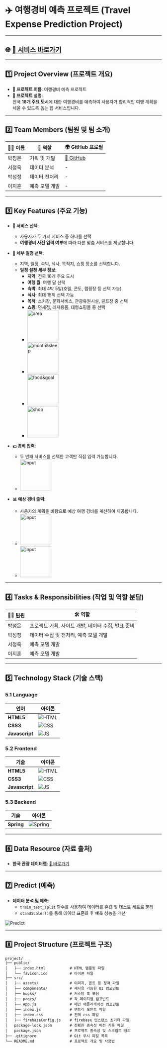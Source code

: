 # ✈️ 여행경비 예측 프로젝트 (Travel Expense Prediction Project)

---

## 🌐 **[🔗 서비스 바로가기](http://52.78.41.171:8080/)**

---

## 1️⃣ Project Overview (프로젝트 개요)
- **📝 프로젝트 이름**: 여행경비 예측 프로젝트  
- **📖 프로젝트 설명**:  
  전국 **16개 주요 도시**에 대한 여행경비를 예측하여 사용자가 합리적인 여행 계획을 세울 수 있도록 돕는 웹 서비스입니다.

---

## 2️⃣ Team Members (팀원 및 팀 소개)
| 👩‍💻 이름   | 🎯 역할            | 🌍 GitHub 프로필                        |
| ---------- | ---------------- | -------------------------------------- |
| 박정은     | 기획 및 개발       | [🔗 GitHub](https://github.com/shahmaran0207) |
| 서정욱     | 데이터 분석        | -                                      |
| 박성정     | 데이터 전처리      | -                                      |
| 이지훈     | 예측 모델 개발     | -                                      |

---

## 3️⃣ Key Features (주요 기능)
- **🧭 서비스 선택**:
  - 사용자가 두 가지 서비스 중 하나를 선택
  - **여행경비 사전 입력 여부**에 따라 다른 맞춤 서비스를 제공합니다.
  
- **📅 세부 일정 선택**:
  - 지역, 일정, 숙박, 식사, 목적지, 쇼핑 장소를 선택합니다.
  - **일정 설정 세부 정보**:
    - **지역**: 전국 16개 주요 도시
    - **여행 월**: 여행 달 선택
    - **숙박**: 최대 4박 5일(호텔, 콘도, 캠핑장 등 선택 가능)
    - **식사**: 최대 15끼 선택 가능
    - **목적**: 스키장, 문화서비스, 관광유원시설, 골프장 중 선택
    - **쇼핑**: 면세점, 레저용품, 대형쇼핑몰 중 선택
    - <img src="https://github.com/shahmaran0207/final_project/blob/main/area.png" alt="area" width="100"/>
    - <img src="https://github.com/shahmaran0207/final_project/blob/main/month&sleep.png" alt="month&sleep" width="100"/>
    - <img src="https://github.com/shahmaran0207/final_project/blob/main/food & goal.png" alt="food&goal" width="100"/>
    - <img src="https://github.com/shahmaran0207/final_project/blob/main/shop.png" alt="shop" width="100"/>

- **💵 경비 입력**:
  - 두 번째 서비스를 선택한 고객만 직접 입력 가능합니다.
  - <img src="https://github.com/shahmaran0207/final_project/blob/main/input.png" alt="input" width="100"/>

- **📊 예상 경비 출력**:
  - 사용자의 계획을 바탕으로 예상 여행 경비를 계산하여 제공합니다.
  - <img src="https://github.com/shahmaran0207/final_project/blob/main/first.png" alt="input" width="100"/>
  - <img src="https://github.com/shahmaran0207/final_project/blob/main/second.png" alt="input" width="100"/>
---

## 4️⃣ Tasks & Responsibilities (작업 및 역할 분담)
| 👩‍🔧 팀원     | 🛠️ 역할                                            |
| ------------ | ------------------------------------------------ |
| 박정은       | 프로젝트 기획, 사이트 개발, 데이터 수집, 발표 준비       |
| 박성정       | 데이터 수집 및 전처리, 예측 모델 개발                  |
| 서정욱       | 예측 모델 개발                                     |
| 이지훈       | 예측 모델 개발                                     |

---

## 5️⃣ Technology Stack (기술 스택)

### 5.1 Language
| 언어        | 아이콘                                                           |
| ----------- | ---------------------------------------------------------------- |
| **HTML5**   | ![HTML](https://github.com/shahmaran0207/final_project/blob/main/html.png) |
| **CSS3**    | ![CSS](https://github.com/shahmaran0207/final_project/blob/main/css.png) |
| **Javascript** | ![JS](https://github.com/shahmaran0207/final_project/blob/main/js.png) |

### 5.2 Frontend
| 기술        | 아이콘                                                           |
| ----------- | ---------------------------------------------------------------- |
| **HTML5**   | ![HTML](https://github.com/shahmaran0207/final_project/blob/main/html.png) |
| **CSS3**    | ![CSS](https://github.com/shahmaran0207/final_project/blob/main/css.png) |
| **Javascript** | ![JS](https://github.com/shahmaran0207/final_project/blob/main/js.png) |

### 5.3 Backend
| 기술      | 아이콘                                                           |
| --------- | ---------------------------------------------------------------- |
| **Spring** | ![Spring](https://github.com/shahmaran0207/final_project/blob/main/spring.png) |

---

## 6️⃣ Data Resource (자료 출처)
- **한국 관광 데이터랩**: [🔗 바로가기](https://datalab.visitkorea.or.kr/datalab/portal/main/getMainForm.do)

---

## 7️⃣ Predict (예측)
- **데이터 분석 및 예측**:
  - `train_test_split` 함수를 사용하여 데이터를 훈련 및 테스트 세트로 분리
  - `standScaler()`를 통해 데이터 표준화 후 예측 성능을 개선

![Predict](https://github.com/shahmaran0207/final_project/blob/main/predict.png)

---

## 8️⃣ Project Structure (프로젝트 구조)
```plaintext
project/
├── public/
│   ├── index.html           # HTML 템플릿 파일
│   └── favicon.ico          # 아이콘 파일
├── src/
│   ├── assets/              # 이미지, 폰트 등 정적 파일
│   ├── components/          # 재사용 가능한 UI 컴포넌트
│   ├── hooks/               # 커스텀 훅 모음
│   ├── pages/               # 각 페이지별 컴포넌트
│   ├── App.js               # 메인 애플리케이션 컴포넌트
│   ├── index.js             # 엔트리 포인트 파일
│   ├── index.css            # 전역 css 파일
│   ├── firebaseConfig.js    # firebase 인스턴스 초기화 파일
│   package-lock.json        # 정확한 종속성 버전 기록 파일
│   package.json             # 프로젝트 종속성 및 스크립트 정의
├── .gitignore               # Git 무시 파일 목록
└── README.md                # 프로젝트 개요 및 사용법
